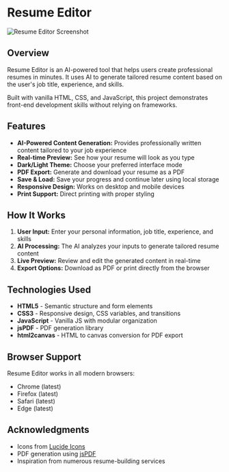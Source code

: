 # Resume Editor

![Resume Editor Screenshot](https://via.placeholder.com/800x400?text=Resume+Editor+Screenshot)

## Overview

Resume Editor is an AI-powered tool that helps users create professional resumes in minutes. It uses AI to generate tailored resume content based on the user's job title, experience, and skills.

Built with vanilla HTML, CSS, and JavaScript, this project demonstrates front-end development skills without relying on frameworks.

## Features

- **AI-Powered Content Generation:** Provides professionally written content tailored to your job experience
- **Real-time Preview:** See how your resume will look as you type
- **Dark/Light Theme:** Choose your preferred interface mode
- **PDF Export:** Generate and download your resume as a PDF
- **Save & Load:** Save your progress and continue later using local storage
- **Responsive Design:** Works on desktop and mobile devices
- **Print Support:** Direct printing with proper styling


## How It Works

1. **User Input:** Enter your personal information, job title, experience, and skills
2. **AI Processing:** The AI analyzes your inputs to generate tailored resume content
3. **Live Preview:** Review and edit the generated content in real-time
4. **Export Options:** Download as PDF or print directly from the browser

## Technologies Used

- **HTML5** - Semantic structure and form elements
- **CSS3** - Responsive design, CSS variables, and transitions
- **JavaScript** - Vanilla JS with modular organization
- **jsPDF** - PDF generation library
- **html2canvas** - HTML to canvas conversion for PDF export

## Browser Support

Resume Editor works in all modern browsers:

- Chrome (latest)
- Firefox (latest)
- Safari (latest)
- Edge (latest)

## Acknowledgments

- Icons from [Lucide Icons](https://lucide.dev/)
- PDF generation using [jsPDF](https://github.com/parallax/jsPDF)
- Inspiration from numerous resume-building services
